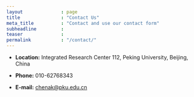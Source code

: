 ```yaml
---
layout              : page
title               : "Contact Us"
meta_title          : "Contact and use our contact form"
subheadline         : 
teaser              : 
permalink           : "/contact/"
---
```


* **Location:** Integrated Research Center 112, Peking University, Beijing, China

* **Phone:** 010-62768343

* **E-mail:** chenak@pku.edu.cn

